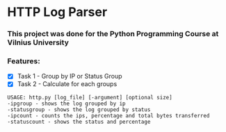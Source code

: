 # HTTP Log Parser

### This project was done for the Python Programming Course at Vilnius University

### Features:
- [x] Task 1 - Group by IP or Status Group
- [x] Task 2 - Calculate for each groups 

```
USAGE: http.py [log_file] [-argument] [optional size]
-ipgroup - shows the log grouped by ip
-statusgroup - shows the log grouped by status
-ipcount - counts the ips, percentage and total bytes transferred
-statuscount - shows the status and percentage
```
